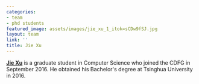 ```yaml
---
categories:
- team
- phd students
featured_image: assets/images/jie_xu_1_itok=sCDw9fSJ.jpg
layout: team
link: ''
title: Jie Xu
---
```


[**Jie Xu**](http://people.csail.mit.edu/jiex/) is a graduate student in Computer Science who joined the CDFG in September 2016. He obtained his Bachelor's degree at Tsinghua University in 2016.